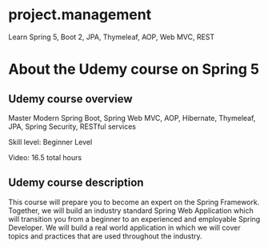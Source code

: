# project.management
Learn Spring 5, Boot 2, JPA, Thymeleaf, AOP, Web MVC, REST


# About the Udemy course on Spring 5
## Udemy course overview
<p>Master Modern Spring Boot, Spring Web MVC, AOP, Hibernate, Thymeleaf, JPA, Spring Security, RESTful services</p>
<p>Skill level: Beginner Level</p>
<p>Video: 16.5 total hours</p>

## Udemy course description
This course will prepare you to become an expert on the Spring Framework. 
Together, we will build an industry standard Spring Web Application which will transition you from a beginner to an experienced and employable Spring Developer. 
We will build a real world application in which we will cover topics and practices that are used throughout the industry. 
